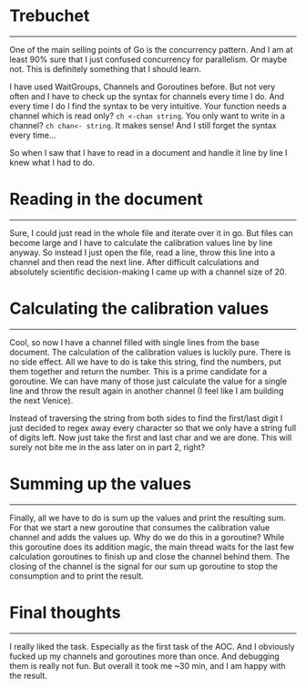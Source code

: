 # Trebuchet
___
One of the main selling points of Go is the concurrency pattern. And I am at least 90% sure that I just confused 
concurrency for parallelism. Or maybe not. This is definitely something that I should learn.

I have used WaitGroups, Channels and Goroutines before. But not very often and I have to check up the syntax for 
channels every time I do. And every time I do I find the syntax to be very intuitive. Your function needs a channel which
is read only? ```ch <-chan string```. You only want to write in a channel? ```ch chan<- string```. It makes sense! And I
still forget the syntax every time...

So when I saw that I have to read in a document and handle it line by line I knew what I had to do. 

# Reading in the document
___
Sure, I could just read in the whole file and iterate over it in go. But files can become large and I have to
calculate the calibration values line by line anyway. So instead I just open the file, read a line, throw this line into 
a channel and then read the next line. After difficult calculations and absolutely scientific decision-making I came up 
with a channel size of 20. 

# Calculating the calibration values
___
Cool, so now I have a channel filled with single lines from the base document. The calculation of the calibration
values is luckily pure. There is no side effect. All we have to do is take this string, find the numbers, put them 
together and return the number. This is a prime candidate for a goroutine. We can have many of those just calculate 
the value for a single line and throw the result again in another channel (I feel like I am building the next Venice).

Instead of traversing the string from both sides to find the first/last digit I just decided to regex away every character
so that we only have a string full of digits left. Now just take the first and last char and we are done.
This will surely not bite me in the ass later on in part 2, right?

# Summing up the values
___
Finally, all we have to do is sum up the values and print the resulting sum. For that we start a new goroutine that 
consumes the calibration value channel and adds the values up. Why do we do this in a goroutine? While this goroutine does
its addition magic, the main thread waits for the last few calculation goroutines to finish up and close the channel behind them.
The closing of the channel is the signal for our sum up goroutine to stop the consumption and to print the result.

# Final thoughts
___ 
I really liked the task. Especially as the first task of the AOC. And I obviously fucked up my channels and goroutines more
than once. And debugging them is really not fun. But overall it took me ~30 min, and I am happy with the result. 